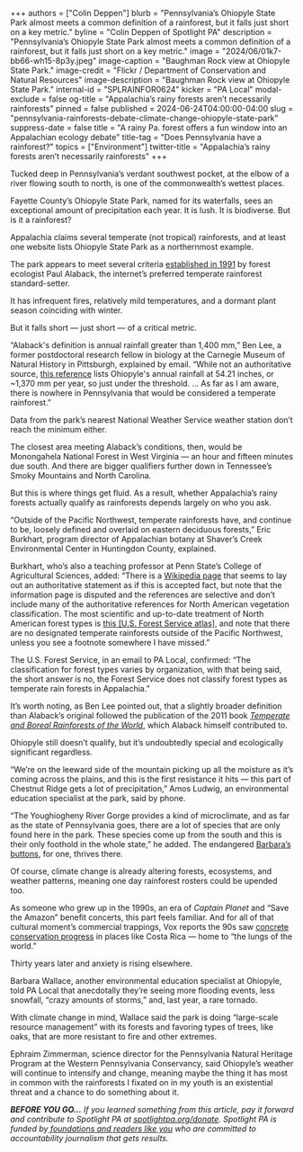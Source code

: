 +++
authors = ["Colin Deppen"]
blurb = "Pennsylvania’s Ohiopyle State Park almost meets a common definition of a rainforest, but it falls just short on a key metric."
byline = "Colin Deppen of Spotlight PA"
description = "Pennsylvania’s Ohiopyle State Park almost meets a common definition of a rainforest, but it falls just short on a key metric."
image = "2024/06/01k7-bb66-wh15-8p3y.jpeg"
image-caption = "Baughman Rock view at Ohiopyle State Park."
image-credit = "Flickr / Department of Conservation and Natural Resources"
image-description = "Baughman Rock view at Ohiopyle State Park."
internal-id = "SPLRAINFOR0624"
kicker = "PA Local"
modal-exclude = false
og-title = "Appalachia’s rainy forests aren’t necessarily rainforests"
pinned = false
published = 2024-06-24T04:00:00-04:00
slug = "pennsylvania-rainforests-debate-climate-change-ohiopyle-state-park"
suppress-date = false
title = "A rainy Pa. forest offers a fun window into an Appalachian ecology debate"
title-tag = "Does Pennsylvania have a rainforest?"
topics = ["Environment"]
twitter-title = "Appalachia’s rainy forests aren’t necessarily rainforests"
+++

Tucked deep in Pennsylvania’s verdant southwest pocket, at the elbow of a river flowing south to north, is one of the commonwealth’s wettest places.

Fayette County’s Ohiopyle State Park, named for its waterfalls, sees an exceptional amount of precipitation each year. It is lush. It is biodiverse. But is it a rainforest?

Appalachia claims several temperate (not tropical) rainforests, and at least one website lists Ohiopyle State Park as a northernmost example.

<script src="https://www.spotlightpa.org/embed.js" async></script><div data-spl-embed-version="1" data-spl-src="https://www.spotlightpa.org/embeds/newsletter/"></div>

The park appears to meet several criteria <a href="https://rchn.biologiachile.cl/pdfs/1991/3/Alaback_1991.pdf">established in 1991</a> by forest ecologist Paul Alaback, the internet’s preferred temperate rainforest standard-setter.

It has infrequent fires, relatively mild temperatures, and a dormant plant season coinciding with winter.

But it falls short — just short — of a critical metric.

“Alaback&#39;s definition is annual rainfall greater than 1,400 mm,” Ben Lee, a former postdoctoral research fellow in biology at the Carnegie Museum of Natural History in Pittsburgh, explained by email. “While not an authoritative source, <a href="https://www.usclimatedata.com/climate/ohiopyle/pennsylvania/united-states/uspa2388">this reference</a> lists Ohiopyle&#39;s annual rainfall at 54.21 inches, or \~1,370 mm per year, so just under the threshold. … As far as I am aware, there is nowhere in Pennsylvania that would be considered a temperate rainforest.”

Data from the park’s nearest National Weather Service weather station don’t reach the minimum either.

The closest area meeting Alaback’s conditions, then, would be Monongahela National Forest in West Virginia —&nbsp;an hour and fifteen minutes due south. And there are bigger qualifiers further down in Tennessee’s Smoky Mountains and North Carolina.

But this is where things get fluid. As a result, whether Appalachia’s rainy forests actually qualify as rainforests depends largely on who you ask.

“Outside of the Pacific Northwest, temperate rainforests have, and continue to be, loosely defined and overlaid on eastern deciduous forests,” Eric Burkhart, program director of Appalachian botany at Shaver’s Creek Environmental Center in Huntingdon County, explained.

Burkhart, who’s also a teaching professor at Penn State’s College of Agricultural Sciences, added: “There is a <a href="https://en.wikipedia.org/wiki/Appalachian_temperate_rainforest">Wikipedia page</a> that seems to lay out an authoritative statement as if this is accepted fact, but note that the information page is disputed and the references are selective and don’t include many of the authoritative references for North American vegetation classification. The most scientific and up-to-date treatment of North American forest types is <a href="https://www.fs.usda.gov/sites/default/files/fs_media/fs_document/Forest-Atlas-of-the-United-States.pdf">this \[U.S. Forest Service atlas\]</a>, and note that there are no designated temperate rainforests outside of the Pacific Northwest, unless you see a footnote somewhere I have missed.”

The U.S. Forest Service, in an email to PA Local, confirmed: “The classification for forest types varies by organization, with that being said, the short answer is no, the Forest Service does not classify forest types as temperate rain forests in Appalachia.”

It’s worth noting, as Ben Lee pointed out, that a slightly broader definition than Alaback’s original followed the publication of the 2011 book <a href="https://link.springer.com/book/10.5822/978-1-61091-008-8"><em>Temperate and Boreal Rainforests of the World</em></a>, which Alaback himself contributed to.

Ohiopyle still doesn’t qualify, but it’s undoubtedly special and ecologically significant regardless.

“We’re on the leeward side of the mountain picking up all the moisture as it’s coming across the plains, and this is the first resistance it hits — this part of Chestnut Ridge gets a lot of precipitation,” Amos Ludwig, an environmental education specialist at the park, said by phone.

“The Youghiogheny River Gorge provides a kind of microclimate, and as far as the state of Pennsylvania goes, there are a lot of species that are only found here in the park. These species come up from the south and this is their only foothold in the whole state,” he added. The endangered <a href="https://www.paenflowered.org/apgii/asterales/asteraceae/marshallia/marshallia-pulchra">Barbara’s buttons</a>, for one, thrives there.

Of course, climate change is already altering forests, ecosystems, and weather patterns, meaning one day rainforest rosters could be upended too.

As someone who grew up in the 1990s, an era of <em>Captain Planet</em> and “Save the Amazon” benefit concerts, this part feels familiar. And for all of that cultural moment’s commercial trappings, Vox reports the 90s saw <a href="https://www.vox.com/the-goods/2019/9/16/20863152/save-the-rainforest-environmentalism-conservation">concrete conservation progress</a> in places like Costa Rica — home to “the lungs of the world.”

<script src="https://www.spotlightpa.org/embed.js" async></script><div data-spl-embed-version="1" data-spl-src="https://www.spotlightpa.org/embeds/donate/"></div>

Thirty years later and anxiety is rising elsewhere.

Barbara Wallace, another environmental education specialist at Ohiopyle, told PA Local that anecdotally they’re seeing more flooding events, less snowfall, “crazy amounts of storms,” and, last year, a rare tornado.

With climate change in mind, Wallace said the park is doing “large-scale resource management” with its forests and favoring types of trees, like oaks, that are more resistant to fire and other extremes.

Ephraim Zimmerman, science director for the Pennsylvania Natural Heritage Program at the Western Pennsylvania Conservancy, said Ohiopyle’s weather will continue to intensify and change, meaning maybe the thing it has most in common with the rainforests I fixated on in my youth is an existential threat and a chance to do something about it.

<strong><em>BEFORE YOU GO…</em></strong><em> If you learned something from this article, pay it forward and contribute to Spotlight PA at </em><a href="http://spotlightpa.org/donate"><em>spotlightpa.org/donate</em></a><em>. Spotlight PA is funded by</em><a href="https://www.spotlightpa.org/support"><em> foundations and readers like you</em></a><em> who are committed to accountability journalism that gets results.</em>

